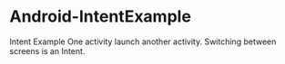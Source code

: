 # Android-IntentExample
Intent Example
One activity launch another activity.
Switching between screens is an Intent.
